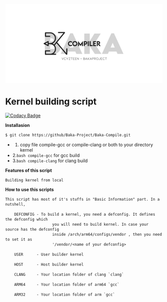 <p align="center">
<img src="img/baka-compiler.png" />

# Kernel building script
[![Codacy Badge](https://app.codacy.com/project/badge/Grade/1a6455335fe040329a160fad3c6de17c)](https://www.codacy.com?utm_source=github.com&amp;utm_medium=referral&amp;utm_content=Baka-Project/Baka-Compile&amp;utm_campaign=Badge_Grade)

**Installasion**
```sh
$ git clone https://github/Baka-Project/Baka-Compile.git
```
  
  * 1. copy file compile-gcc or compile-clang or both to your directory kernel
  * 2.`bash compile-gcc` for gcc build
  * 3.`bash compile-clang` for clang build

**Features of this script**
```
Building kernel from local
```

**How to use this scripts**
```
This script has most of it's stuffs in "Basic Information" part. In a nutshell,

	DEFCONFIG - To build a kernel, you need a defconfig. It defines the defconfig which
                     you will need to build kernel. In case your source has the defconfig 
                     inside /arch/arm64/configs/vendor , then you need to set it as
                     '/vendor/<name of your defconfig>

	USER      - User builder kernel

	HOST      - Host builder kernel

	CLANG     - Your location folder of clang `clang`

	ARM64     - Your location folder of arm64 `gcc`

	ARM32     - Your location folder of arm `gcc`
```
